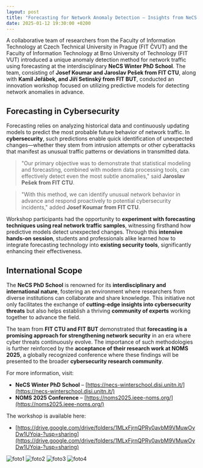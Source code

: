 ```yaml
---
layout: post
title: "Forecasting for Network Anomaly Detection – Insights from NeCS Winter PhD School"
date: 2025-01-12 19:30:00 +0200
---
```


A collaborative team of researchers from the Faculty of Information Technology at Czech Technical University in Prague (FIT ČVUT) and the Faculty of Information Technology at Brno University of Technology (FIT VUT) introduced a unique anomaly detection method for network traffic using forecasting at the interdisciplinary **NeCS Winter PhD School**. The team, consisting of **Josef Koumar and Jaroslav Pešek from FIT CTU**, along with **Kamil Jeřábek, and Jiří Setinský from FIT BUT**, conducted an innovation workshop focused on utilizing predictive models for detecting network anomalies in advance.

## Forecasting in Cybersecurity

Forecasting relies on analyzing historical data and continuously updating models to predict the most probable future behavior of network traffic. In **cybersecurity**, such predictions enable quick identification of unexpected changes—whether they stem from intrusion attempts or other cyberattacks that manifest as unusual traffic patterns or deviations in transmitted data.

> "Our primary objective was to demonstrate that statistical modeling and forecasting, combined with modern data processing tools, can effectively detect even the most subtle anomalies," said **Jaroslav Pešek from FIT CTU**.

> "With this method, we can identify unusual network behavior in advance and respond proactively to potential cybersecurity incidents," added **Josef Koumar from FIT CTU**.

Workshop participants had the opportunity to **experiment with forecasting techniques using real network traffic samples**, witnessing firsthand how predictive models detect unexpected changes. Through this **intensive hands-on session**, students and professionals alike learned how to integrate forecasting technology into **existing security tools**, significantly enhancing their effectiveness.

## International Scope

The **NeCS PhD School** is renowned for its **interdisciplinary and international nature**, fostering an environment where researchers from diverse institutions can collaborate and share knowledge. This initiative not only facilitates the exchange of **cutting-edge insights into cybersecurity threats** but also helps establish a thriving **community of experts** working together to advance the field.

The team from **FIT CTU and FIT BUT** demonstrated that **forecasting is a promising approach for strengthening network security** in an era where cyber threats continuously evolve. The importance of such methodologies is further reinforced by the **acceptance of their research work at NOMS 2025**, a globally recognized conference where these findings will be presented to the broader **cybersecurity research community**.

For more information, visit:

- **NeCS Winter PhD School** – [https://necs-winterschool.disi.unitn.it/](https://necs-winterschool.disi.unitn.it/)
- **NOMS 2025 Conference** – [https://noms2025.ieee-noms.org/](https://noms2025.ieee-noms.org/)

The workshop is available here:

- [https://drive.google.com/drive/folders/1MLxFjrnQPRy0avbM9VMuwOyDw1UYoia-?usp=sharing](https://drive.google.com/drive/folders/1MLxFjrnQPRy0avbM9VMuwOyDw1UYoia-?usp=sharing)

![foto1](/pictures/blog/7/1.png)
![foto2](/pictures/blog/7/2.png)
![foto3](/pictures/blog/7/3.png)
![foto4](/pictures/blog/7/4.png)
